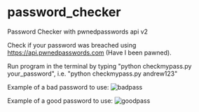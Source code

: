 # password_checker
Password Checker with pwnedpasswords api v2

Check if your password was breached using https://api.pwnedpasswords.com (Have I been pawned).

Run program in the terminal by typing "python checkmypass.py your_password", i.e. "python checkmypass.py andrew123"

Example of a bad password to use:
![badpass](https://github.com/macwesolowski/password_checker/assets/118659024/e7fffec1-9808-4160-9e1b-a148fa1277d1)

Example of a good password to use:
![goodpass](https://github.com/macwesolowski/password_checker/assets/118659024/3d01e27a-f219-4685-9485-cdef3ad5125f)

